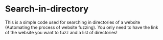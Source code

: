 # Search-in-directory

This is a simple code used for searching in directories of a website (Automating the process of website fuzzing). You only need to have the link of the website you want to fuzz and a list of directories!
